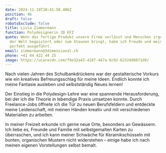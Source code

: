 ```yaml
---
date: 2024-11-10T20:41:58.406Z
position: 46
draft: false
robotsExclude: false
title: Livia Zimmermann
function: Polydesignerin 3D EFZ
quote: Wenn das fertige Produkt unsere Firma verlässt und Menschen irgendwo auf
  der Welt begeistert oder zum Staunen bringt, habe ich Freude und meinen Job
  perfekt ausgeführt.
email: zimmermann@3dimensional.ch
phone: +41 44 422 44 25
image: https://ucarecdn.com/f9e32a43-4187-447a-8c92-6232dd8871d9/
---
```

Nach vielen Jahren des Schulbankdrückens war der gestalterische Vorkurs wie ein kreatives Befreiungsschlag für meine Ideen. Endlich konnte ich meine Fantasie ausleben und selbstständig Neues lernen!

Der Einstieg in die Polydesign-Lehre war eine spannende Herausforderung, bei der ich die Theorie in lebendige Praxis umsetzen konnte. Durch Freelance-Jobs öffnete ich die Tür zu neuen Berufsfeldern und entdeckte meine Leidenschaft, mit meinen Händen kreativ und mit verschiedenen Materialien zu arbeiten.

In meiner Freizeit erkunde ich gerne neue Orte, besonders an Gewässern. Ich liebe es, Freunde und Familie mit selbstgemalten Karten zu überraschen, und ich kann meiner Schwäche für Keramikschüsseln mit bunten, organischen Mustern nicht widerstehen – einige habe ich nach meinen eigenen Vorstellungen selbst bemalt.
